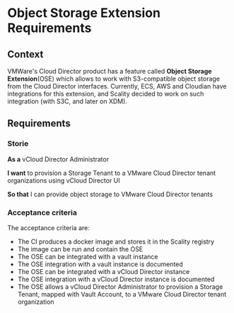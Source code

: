 # Object Storage Extension Requirements

## Context

VMWare's Cloud Director product has a feature called
**Object Storage Extension**(OSE) which allows to work with S3-compatible object
storage from the Cloud Director interfaces. Currently, ECS, AWS and Cloudian
have integrations for this extension, and Scality decided to work on such
integration (with S3C, and later on XDM).

## Requirements

### Storie

**As a** vCloud Director Administrator

**I want** to provision a Storage Tenant to a VMware Cloud Director tenant
organizations using vCloud Director UI

**So that** I can provide object storage to VMware Cloud Director tenants

### Acceptance criteria

The acceptance criteria are:

- The CI produces a docker image and stores it in the Scality registry
- The image can be run and contain the OSE
- The OSE can be integrated with a vault instance
- The OSE integration with a vault instance is documented
- The OSE can be integrated with a vCloud Director instance
- The OSE integration with a vCloud Director instance is documented
- The OSE allows a vCloud Director Administrator to provision a
  Storage Tenant, mapped with Vault Account, to a VMware Cloud Director
  tenant organization
